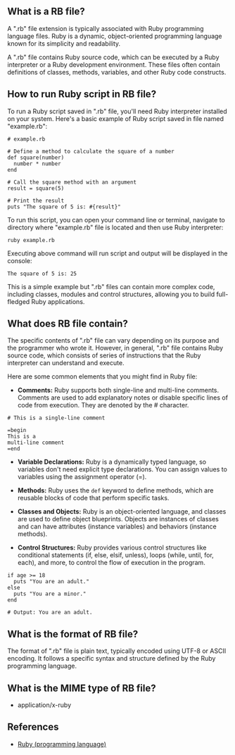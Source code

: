 ## What is a RB file?

A ".rb" file extension is typically associated with Ruby programming language files. Ruby is a dynamic, object-oriented programming language known for its simplicity and readability.

A ".rb" file contains Ruby source code, which can be executed by a Ruby interpreter or a Ruby development environment. These files often contain definitions of classes, methods, variables, and other Ruby code constructs.

## How to run Ruby script in RB file?

To run a Ruby script saved in ".rb" file, you'll need Ruby interpreter installed on your system. Here's a basic example of Ruby script saved in file named "example.rb":

```
# example.rb

# Define a method to calculate the square of a number
def square(number)
  number * number
end

# Call the square method with an argument
result = square(5)

# Print the result
puts "The square of 5 is: #{result}"
```

To run this script, you can open your command line or terminal, navigate to directory where "example.rb" file is located and then use Ruby interpreter:

```
ruby example.rb
```

Executing above command will run script and output will be displayed in the console:

```
The square of 5 is: 25
```

This is a simple example but ".rb" files can contain more complex code, including classes, modules and control structures, allowing you to build full-fledged Ruby applications.

## What does RB file contain?

The specific contents of ".rb" file can vary depending on its purpose and the programmer who wrote it. However, in general, ".rb" file contains Ruby source code, which consists of series of instructions that the Ruby interpreter can understand and execute.

Here are some common elements that you might find in Ruby file:

- **Comments:** Ruby supports both single-line and multi-line comments. Comments are used to add explanatory notes or disable specific lines of code from execution. They are denoted by the # character.

```
# This is a single-line comment

=begin
This is a
multi-line comment
=end
```

- **Variable Declarations:** Ruby is a dynamically typed language, so variables don't need explicit type declarations. You can assign values to variables using the assignment operator (=).

- **Methods:** Ruby uses the `def` keyword to define methods, which are reusable blocks of code that perform specific tasks.

- **Classes and Objects:** Ruby is an object-oriented language, and classes are used to define object blueprints. Objects are instances of classes and can have attributes (instance variables) and behaviors (instance methods).

- **Control Structures:** Ruby provides various control structures like conditional statements (if, else, elsif, unless), loops (while, until, for, each), and more, to control the flow of execution in the program.

```
if age >= 18
  puts "You are an adult."
else
  puts "You are a minor."
end

# Output: You are an adult.
```

## What is the format of RB file?

The format of ".rb" file is plain text, typically encoded using UTF-8 or ASCII encoding. It follows a specific syntax and structure defined by the Ruby programming language.

## What is the MIME type of RB file?

- application/x-ruby

## References
* [Ruby (programming language)](https://en.wikipedia.org/wiki/Ruby_(programming_language))

